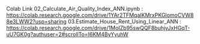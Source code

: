 Colab Link
02_Calculate_Air_Quality_Index_ANN.ipynb : https://colab.research.google.com/drive/1YAr2TFMqaIKMrxPKGlomoCVW88e3LWW2?usp=sharing
03.Estimate_House_Rent_Using_Linear_ANN : https://colab.research.google.com/drive/1MoIZb95swQQF8buhjyJxHGqT-uU7GK0g?authuser=2#scrollTo=I6KM4ByYyuhW
